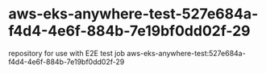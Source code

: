 # aws-eks-anywhere-test-527e684a-f4d4-4e6f-884b-7e19bf0dd02f-29
repository for use with E2E test job aws-eks-anywhere-test:527e684a-f4d4-4e6f-884b-7e19bf0dd02f-29
